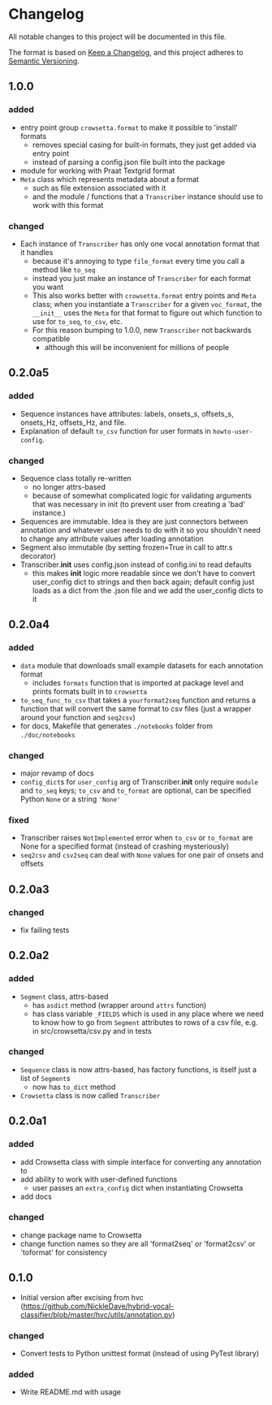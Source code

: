 # Changelog
All notable changes to this project will be documented in this file.

The format is based on [Keep a Changelog](https://keepachangelog.com/en/1.0.0/),
and this project adheres to [Semantic Versioning](https://semver.org/spec/v2.0.0.html).

## 1.0.0
### added
- entry point group `crowsetta.format` to make it possible to 'install' formats
  + removes special casing for built-in formats, they just get added via entry point
  + instead of parsing a config.json file built into the package
- module for working with Praat Textgrid format
- `Meta` class which represents metadata about a format
  + such as file extension associated with it
  + and the module / functions that a `Transcriber` instance should use
    to work with this format

### changed
- Each instance of `Transcriber` has only one vocal annotation format that it handles
  + because it's annoying to type `file_format` every time you call a method like `to_seq`
  + instead you just make an instance of `Transcriber` for each format you want 
  + This also works better with `crowsetta.format` entry points and `Meta` class;
    when you instantiate a `Transcriber` for a given `voc_format`, the `__init__`
    uses the `Meta` for that format to figure out which function to use for `to_seq`, 
    `to_csv`, etc.
  + For this reason bumping to 1.0.0, new `Transcriber` not backwards compatible
    - although this will be inconvenient for millions of people

## 0.2.0a5
### added
- Sequence instances have attributes: labels, onsets_s, offsets_s, onsets_Hz, 
  offsets_Hz, and file. 
- Explanation of default `to_csv` function for user formats in `howto-user-config`.

### changed
- Sequence class totally re-written
  + no longer attrs-based
  + because of somewhat complicated logic for validating arguments that
  was necessary in init (to prevent user from creating a 'bad'
  instance.)
- Sequences are immutable. Idea is they are just connectors between 
  annotation and whatever user needs to do with it so you shouldn't 
  need to change any attribute values after loading annotation 
- Segment also immutable (by setting frozen=True in call to attr.s decorator)
- Transcriber.__init__ uses config.json instead of config.ini to read defaults
  + this makes __init__ logic more readable since we don't have to convert
  user_config dict to strings and then back again; default config just loads as 
  a dict from the .json file and we add the user_config dicts to it

## 0.2.0a4
### added
- `data` module that downloads small example datasets for each annotation format
  + includes `formats` function that is imported at package level 
  and prints formats built in to `crowsetta`
- `to_seq_func_to_csv` that takes a `yourformat2seq` function and returns a function
  that will convert the same format to csv files (just a wrapper around your function
  and `seq2csv`)
- for docs, Makefile that generates `./notebooks` folder from `./doc/notebooks`

### changed
- major revamp of docs
- `config_dict`s for `user_config` arg of Transcriber.__init__ only require
  `module` and `to_seq` keys; `to_csv` and `to_format` are optional, can be 
  specified Python `None` or a string `'None'`

### fixed
- Transcriber raises `NotImplemented` error when `to_csv` or `to_format` are 
  None for a specified format (instead of crashing mysteriously)
- `seq2csv` and `csv2seq` can deal with `None` values for one pair of onsets and offsets

## 0.2.0a3
### changed
- fix failing tests

## 0.2.0a2
### added
- `Segment` class, attrs-based
  + has `asdict` method (wrapper around `attrs` function)
  + has class variable `_FIELDS` which is used in any place 
  where we need to know how to go from `Segment` attributes to rows of
  a csv file, e.g. in src/crowsetta/csv.py and in tests

### changed
- `Sequence` class is now attrs-based, has factory functions, is itself
just a list of `Segment`s
  + now has `to_dict` method
- `Crowsetta` class is now called `Transcriber` 

## 0.2.0a1
### added
- add Crowsetta class with simple interface for converting any annotation to
- add ability to work with user-defined functions
  + user passes an `extra_config` dict when instantiating Crowsetta
- add docs

### changed
- change package name to Crowsetta
- change function names so they are all 'format2seq' or 'format2csv' or 
'toformat' for consistency

## 0.1.0
- Initial version after excising from hvc 
(https://github.com/NickleDave/hybrid-vocal-classifier/blob/master/hvc/utils/annotation.py)

### changed
- Convert tests to Python unittest format (instead of using PyTest library)

### added
+ Write README.md with usage